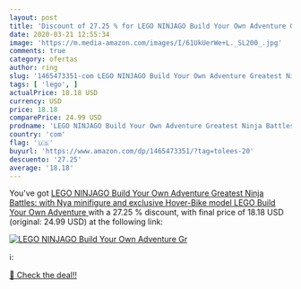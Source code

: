 ```yaml
---
layout: post
title: 'Discount of 27.25 % for LEGO NINJAGO Build Your Own Adventure Gr'
date: 2020-03-21 12:55:34
image: 'https://m.media-amazon.com/images/I/61UkUerWe+L._SL200_.jpg'
comments: true
category: ofertas
author: ring
slug: '1465473351-com LEGO NINJAGO Build Your Own Adventure Greatest Ninja...'
tags: [ 'lego', ]
actualPrice: 18.18 USD
currency: USD
price: 18.18
comparePrice: 24.99 USD
prodname: 'LEGO NINJAGO Build Your Own Adventure Greatest Ninja Battles: with Nya minifigure and exclusive Hover-Bike model  LEGO Build Your Own Adventure '
country: 'com'
flag: '🇺🇸'
buyurl: 'https://www.amazon.com/dp/1465473351/?tag=tolees-20'
descuento: '27.25'
average: '18.18'
---
```


You've got [LEGO NINJAGO Build Your Own Adventure Greatest Ninja Battles: with Nya minifigure and exclusive Hover-Bike model  LEGO Build Your Own Adventure ](https://www.amazon.com/dp/1465473351/?tag=tolees-20) with a  27.25 % discount, with final price of 18.18 USD (original: 24.99 USD) at the following link:

[![LEGO NINJAGO Build Your Own Adventure Gr](https://m.media-amazon.com/images/I/61UkUerWe+L._SL200_.jpg)](https://www.amazon.com/dp/1465473351/?tag=tolees-20)

ℹ️:


[🛒 Check the deal!!](https://www.amazon.com/dp/1465473351/?tag=tolees-20)
